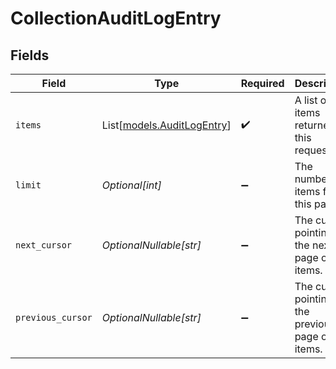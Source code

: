 # CollectionAuditLogEntry


## Fields

| Field                                                    | Type                                                     | Required                                                 | Description                                              | Example                                                  |
| -------------------------------------------------------- | -------------------------------------------------------- | -------------------------------------------------------- | -------------------------------------------------------- | -------------------------------------------------------- |
| `items`                                                  | List[[models.AuditLogEntry](../models/auditlogentry.md)] | :heavy_check_mark:                                       | A list of items returned for this request.               |                                                          |
| `limit`                                                  | *Optional[int]*                                          | :heavy_minus_sign:                                       | The number of items for this page.                       | 20                                                       |
| `next_cursor`                                            | *OptionalNullable[str]*                                  | :heavy_minus_sign:                                       | The cursor pointing at the next page of items.           | ZXhhbXBsZTE                                              |
| `previous_cursor`                                        | *OptionalNullable[str]*                                  | :heavy_minus_sign:                                       | The cursor pointing at the previous page of items.       | Xkjss7asS                                                |